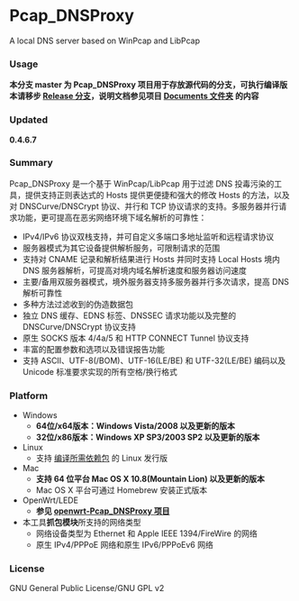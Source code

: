 ﻿Pcap_DNSProxy
=====
A local DNS server based on WinPcap and LibPcap

### Usage
**本分支 master 为 Pcap_DNSProxy 项目用于存放源代码的分支，可执行编译版本请移步 [Release 分支](https://github.com/chengr28/Pcap_DNSProxy/tree/Release)，说明文档参见项目 [Documents 文件夹](https://github.com/chengr28/Pcap_DNSProxy/tree/master/Documents) 的内容**

### Updated
**0.4.6.7**

### Summary
Pcap_DNSProxy 是一个基于 WinPcap/LibPcap 用于过滤 DNS 投毒污染的工具，提供支持正则表达式的 Hosts 提供更便捷和强大的修改 Hosts 的方法，以及对 DNSCurve/DNSCrypt 协议、并行和 TCP 协议请求的支持。多服务器并行请求功能，更可提高在恶劣网络环境下域名解析的可靠性：
* IPv4/IPv6 协议双栈支持，并可自定义多端口多地址监听和远程请求协议
* 服务器模式为其它设备提供解析服务，可限制请求的范围
* 支持对 CNAME 记录和解析结果进行 Hosts 并同时支持 Local Hosts 境内 DNS 服务器解析，可提高对境内域名解析速度和服务器访问速度
* 主要/备用双服务器模式，境外服务器支持多服务器并行多次请求，提高 DNS 解析可靠性
* 多种方法过滤收到的伪造数据包
* 独立 DNS 缓存、EDNS 标签、DNSSEC 请求功能以及完整的 DNSCurve/DNSCrypt 协议支持
* 原生 SOCKS 版本 4/4a/5 和 HTTP CONNECT Tunnel 协议支持
* 丰富的配置参数和选项以及错误报告功能
* 支持 ASCII、UTF-8(/BOM)、UTF-16(LE/BE) 和 UTF-32(LE/BE) 编码以及 Unicode 标准要求实现的所有空格/换行格式

### Platform
* Windows
  * **64位/x64版本：Windows Vista/2008 以及更新的版本**
  * **32位/x86版本：Windows XP SP3/2003 SP2 以及更新的版本**
* Linux
  * 支持 [编译所需依赖包](https://github.com/chengr28/Pcap_DNSProxy/tree/master/Documents) 的 Linux 发行版
* Mac
  * **支持 64 位平台 Mac OS X 10.8(Mountain Lion) 以及更新的版本**
  * Mac OS X 平台可通过 Homebrew 安装正式版本
* OpenWrt/LEDE
  * **参见 [openwrt-Pcap_DNSProxy 项目](https://github.com/wongsyrone/openwrt-Pcap_DNSProxy)**
* 本工具**抓包模块**所支持的网络类型
  * 网络设备类型为 Ethernet 和 Apple IEEE 1394/FireWire 的网络
  * 原生 IPv4/PPPoE 网络和原生 IPv6/PPPoEv6 网络

### License
GNU General Public License/GNU GPL v2
